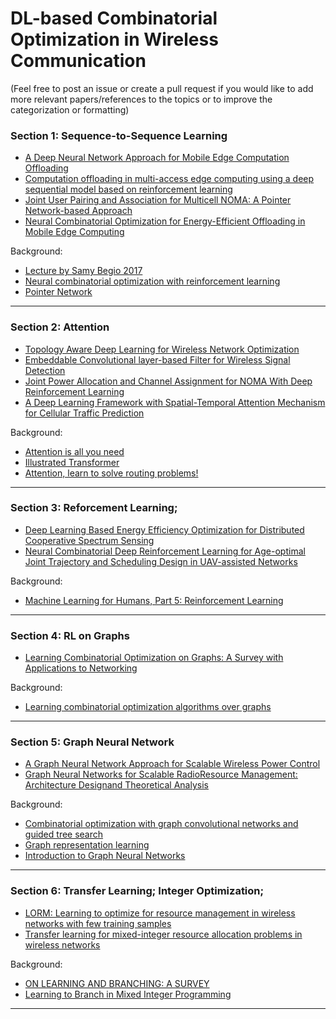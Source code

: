 
# DL-based Combinatorial Optimization in Wireless Communication

(Feel free to post an issue or create a pull request if you would like to add more relevant papers/references to the topics or to improve the categorization or formatting)

### Section 1: Sequence-to-Sequence Learning

- [A Deep Neural Network Approach for Mobile Edge Computation Offloading](https://ieeexplore.ieee.org/iel7/9048178/9066348/09066358.pdf?casa_token=Z7RIhhAd6dAAAAAA:0NdHvG5u27SoVv8pOLaVEEK8I5bdbSFD4hHkNNgEAdAi-PfKT548HWY19uh23HPNLm-12xx_)
- [Computation offloading in multi-access edge computing using a deep sequential model based on reinforcement learning](https://ieeexplore.ieee.org/iel7/35/8713642/08713801.pdf?casa_token=f_k6UQ4VgwgAAAAA:4LSvLAYnQ-nb3-00kqUfLgP-N89iITRqxNgkQATa5h0hRVyImwmakH3JddEEIaOk5c21dWeV)
- [Joint User Pairing and Association for Multicell NOMA: A Pointer Network-based Approach](https://arxiv.org/pdf/2004.07395)
- [Neural Combinatorial Optimization for Energy-Efficient Offloading in Mobile Edge Computing](https://ieeexplore.ieee.org/iel7/6287639/8948470/09000853.pdf)

Background: 

- [Lecture by Samy Begio 2017](https://www.youtube.com/watch?v=mxCVgVrUw50)
- [Neural combinatorial optimization with reinforcement learning](https://arxiv.org/pdf/1611.09940)
- [Pointer Network](https://arxiv.org/abs/1506.03134)

<hr>

### Section 2: Attention
- [Topology Aware Deep Learning for Wireless Network Optimization](https://arxiv.org/pdf/1912.08336)
- [Embeddable Convolutional layer-based Filter for Wireless Signal Detection](https://ieeexplore-ieee-org.ezproxy.library.ubc.ca/abstract/document/8902893?casa_token=KN2_823IKUAAAAAA:1H_hfiGWNM0JiaGhNaxuXzlWb_2248XEiUs4Ae5sqlae7jMV41DYw52gIgC1EfkaAREF44FF)
- [Joint Power Allocation and Channel Assignment for NOMA With Deep Reinforcement Learning](https://ieeexplore-ieee-org.ezproxy.library.ubc.ca/stamp/stamp.jsp?tp=&arnumber=8790780)
- [A Deep Learning Framework with Spatial-Temporal Attention Mechanism for Cellular Traffic Prediction](https://ieeexplore-ieee-org.ezproxy.library.ubc.ca/stamp/stamp.jsp?tp=&arnumber=9024389)

Background:

- [Attention is all you need](https://papers.nips.cc/paper/7181-attention-is-all-you-need.pdf)
- [Illustrated Transformer](http://jalammar.github.io/illustrated-transformer/) 
- [Attention, learn to solve routing problems!](https://arxiv.org/pdf/1803.08475.pdf)

<hr>

### Section 3: Reforcement Learning;

- [Deep Learning Based Energy Efficiency Optimization for Distributed Cooperative Spectrum Sensing](https://ieeexplore.ieee.org/iel7/7742/8752467/08752480.pdf?casa_token=DFrjXN9H-dUAAAAA:8trGMXXg_PwvuqtZKVxKKSS1LmYMY2jlaw0EnzgCQcKaamXcOWB2SCRt5Wca_bCIqtIDjPHa)
- [Neural Combinatorial Deep Reinforcement Learning for Age-optimal Joint Trajectory and Scheduling Design in UAV-assisted Networks](https://arxiv.org/pdf/2006.15863)

Background:
- [Machine Learning for Humans, Part 5: Reinforcement Learning](https://medium.com/machine-learning-for-humans/reinforcement-learning-6eacf258b265)

<hr>

### Section 4: RL on Graphs

- [Learning Combinatorial Optimization on Graphs: A Survey with Applications to Networking](https://arxiv.org/pdf/2005.11081)

Background:
- [Learning combinatorial optimization algorithms over graphs](http://papers.nips.cc/paper/7214-learning-combinatorial-optimization-algorithms-over-graphs.pdf)

<hr>

### Section 5: Graph Neural Network
- [A Graph Neural Network Approach for Scalable Wireless Power Control](https://arxiv.org/pdf/1907.08487)
- [Graph Neural Networks for Scalable RadioResource Management: Architecture Designand Theoretical Analysis](https://arxiv.org/pdf/2007.07632)

Background:
- [Combinatorial optimization with graph convolutional networks and guided tree search](http://papers.nips.cc/paper/7335-combinatorial-optimization-with-graph-convolutional-networks-and-guided-tree-search.pdf)
- [Graph representation learning](https://www.cs.mcgill.ca/~wlh/grl_book/files/GRL_Book.pdf)
- [Introduction to Graph Neural Networks](https://gw2jh3xr2c.search.serialssolutions.com/?sid=sersol&SS_jc=TC_040070723&title=Introduction%20to%20Graph%20Neural%20Networks)

<hr>

### Section 6: Transfer Learning; Integer Optimization;

- [LORM: Learning to optimize for resource management in wireless networks with few training samples](https://ieeexplore-ieee-org.ezproxy.library.ubc.ca/stamp/stamp.jsp?arnumber=8879693&casa_token=PnmjhXFFUD4AAAAA:AN2B1cs0ASn4DXtFgfph7GuSes2HGwiadqOH-tCZD6E1K-_0LKSMlZM8_OsSeFQBNxmnWWrO)
- [Transfer learning for mixed-integer resource allocation problems in wireless networks](https://ieeexplore-ieee-org.ezproxy.library.ubc.ca/stamp/stamp.jsp?arnumber=8761327&casa_token=XTpyr8ixxq8AAAAA:S9aK27QkeGJv4ChauP0RaCJogFtQYl0WdZ1ciBm0DhBn45ztYihVhHFSljBY5Oucqev6529I)

Background:

- [ON LEARNING AND BRANCHING: A SURVEY](https://cerc-datascience.polymtl.ca/wp-content/uploads/2017/04/CERC_DS4DM_2017_004-1.pdf)
- [Learning to Branch in Mixed Integer Programming](https://www.cc.gatech.edu/~lsong/papers/KhaLebSonNemDil16.pdf)

<hr>
